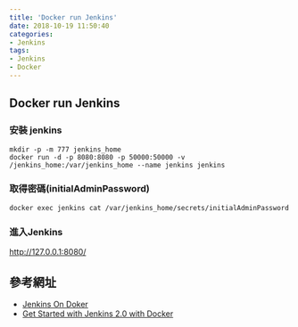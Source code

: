 ```yaml
---
title: 'Docker run Jenkins'
date: 2018-10-19 11:50:40
categories: 
- Jenkins
tags: 
- Jenkins
- Docker
---
```


## Docker run Jenkins

### 安裝 jenkins

```
mkdir -p -m 777 jenkins_home
docker run -d -p 8080:8080 -p 50000:50000 -v /jenkins_home:/var/jenkins_home --name jenkins jenkins

```
### 取得密碼(initialAdminPassword)
```
docker exec jenkins cat /var/jenkins_home/secrets/initialAdminPassword
```

### 進入Jenkins
http://127.0.0.1:8080/


## 參考網址
* [Jenkins On Doker](https://github.com/jenkinsci/docker/blob/master/README.md)
* [Get Started with Jenkins 2.0 with Docker](https://www.cloudbees.com/blog/get-started-jenkins-20-docker)